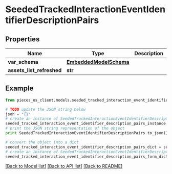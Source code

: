 # SeededTrackedInteractionEventIdentifierDescriptionPairs


## Properties

Name | Type | Description | Notes
------------ | ------------- | ------------- | -------------
**var_schema** | [**EmbeddedModelSchema**](EmbeddedModelSchema) |  | [optional] 
**assets_list_refreshed** | **str** |  | [optional] 

## Example

```python
from pieces_os_client.models.seeded_tracked_interaction_event_identifier_description_pairs import SeededTrackedInteractionEventIdentifierDescriptionPairs

# TODO update the JSON string below
json = "{}"
# create an instance of SeededTrackedInteractionEventIdentifierDescriptionPairs from a JSON string
seeded_tracked_interaction_event_identifier_description_pairs_instance = SeededTrackedInteractionEventIdentifierDescriptionPairs.from_json(json)
# print the JSON string representation of the object
print SeededTrackedInteractionEventIdentifierDescriptionPairs.to_json()

# convert the object into a dict
seeded_tracked_interaction_event_identifier_description_pairs_dict = seeded_tracked_interaction_event_identifier_description_pairs_instance.to_dict()
# create an instance of SeededTrackedInteractionEventIdentifierDescriptionPairs from a dict
seeded_tracked_interaction_event_identifier_description_pairs_form_dict = seeded_tracked_interaction_event_identifier_description_pairs.from_dict(seeded_tracked_interaction_event_identifier_description_pairs_dict)
```
[[Back to Model list]](../README#documentation-for-models) [[Back to API list]](../README#documentation-for-api-endpoints) [[Back to README]](../README)


